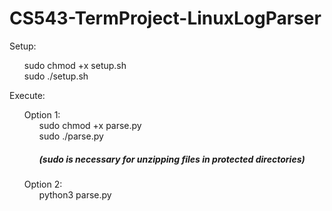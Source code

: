 # CS543-TermProject-LinuxLogParser

Setup:
<ul style="list-style: none;">
    <li>sudo chmod +x setup.sh</li>
    <li>sudo ./setup.sh</li>
</ul>

Execute:
<ul style="list-style: none;">
    <li>Option 1: 
        <ul style="list-style: none;">
            <li>sudo chmod +x parse.py</li>
            <li>sudo ./parse.py <h5>(sudo is necessary for unzipping files in protected directories)</h5></li> 
        </ul>
    </li>
    <li>Option 2: 
        <ul style="list-style: none;">
            <li>python3 parse.py</li> 
        </ul>
    </li>
</ul>